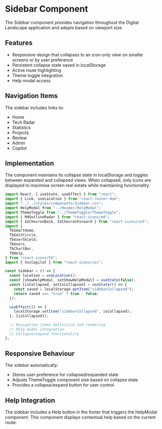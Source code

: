 # Sidebar Component

The Sidebar component provides navigation throughout the Digital Landscape application and adapts based on viewport size.

## Features

- Responsive design that collapses to an icon-only view on smaller screens or by user preference
- Persistent collapse state saved in localStorage
- Active route highlighting
- Theme toggle integration
- Help modal access

## Navigation Items

The sidebar includes links to:

- Home
- Tech Radar
- Statistics
- Projects
- Review
- Admin
- Copilot

## Implementation

The component maintains its collapse state in localStorage and toggles between expanded and collapsed views. When collapsed, only icons are displayed to maximise screen real estate while maintaining functionality.

```javascript
import React, { useState, useEffect } from "react";
import { Link, useLocation } from "react-router-dom";
import "../../styles/components/Sidebar.css";
import HelpModal from "../Header/HelpModal";
import ThemeToggle from "../ThemeToggle/ThemeToggle";
import { MdOutlineRadar } from "react-icons/md";
import { IoChevronBack, IoChevronForward } from "react-icons/io5";
import {
  TbSmartHome,
  TbEditCircle,
  TbUserShield,
  TbUsers,
  TbChartBar,
  TbHelp,
} from "react-icons/tb";
import { VscCopilot } from "react-icons/vsc";

const Sidebar = () => {
  const location = useLocation();
  const [showHelpModal, setShowHelpModal] = useState(false);
  const [isCollapsed, setIsCollapsed] = useState(() => {
    const saved = localStorage.getItem("sidebarCollapsed");
    return saved === "true" ? true : false;
  });

  useEffect(() => {
    localStorage.setItem("sidebarCollapsed", isCollapsed);
  }, [isCollapsed]);

  // Navigation items definition and rendering
  // Help modal integration
  // Collapse/expand functionality
};
```

## Responsive Behaviour

The sidebar automatically:

- Stores user preference for collapsed/expanded state
- Adjusts ThemeToggle component size based on collapse state
- Provides a collapse/expand button for user control

## Help Integration

The sidebar includes a Help button in the footer that triggers the HelpModal component. This component displays contextual help based on the current route.
